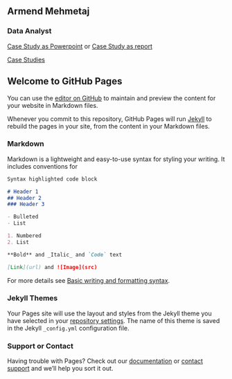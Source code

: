 ## **Armend Mehmetaj**

### **Data Analyst**


[Case Study as Powerpoint](https://github.com/Armendou/Armendou.github.io/blob/main/projects/Cyclicstic/StudyCase_Cyclistic.pdf) or [Case Study as report](https://github.com/Armendou/Armendou.github.io/blob/main/projects/Cyclicstic/Report_StudyCase_Cyclistic.html)

[Case Studies](https://github.com/Armendou/Armendou.github.io/tree/main/projects)




## Welcome to GitHub Pages

You can use the [editor on GitHub](https://github.com/Armendou/Armendou.github.io/edit/main/index.md) to maintain and preview the content for your website in Markdown files.

Whenever you commit to this repository, GitHub Pages will run [Jekyll](https://jekyllrb.com/) to rebuild the pages in your site, from the content in your Markdown files.

### Markdown

Markdown is a lightweight and easy-to-use syntax for styling your writing. It includes conventions for

```markdown
Syntax highlighted code block

# Header 1
## Header 2
### Header 3

- Bulleted
- List

1. Numbered
2. List

**Bold** and _Italic_ and `Code` text

[Link](url) and ![Image](src)
```

For more details see [Basic writing and formatting syntax](https://docs.github.com/en/github/writing-on-github/getting-started-with-writing-and-formatting-on-github/basic-writing-and-formatting-syntax).

### Jekyll Themes

Your Pages site will use the layout and styles from the Jekyll theme you have selected in your [repository settings](https://github.com/Armendou/Armendou.github.io/settings/pages). The name of this theme is saved in the Jekyll `_config.yml` configuration file.

### Support or Contact

Having trouble with Pages? Check out our [documentation](https://docs.github.com/categories/github-pages-basics/) or [contact support](https://support.github.com/contact) and we’ll help you sort it out.
